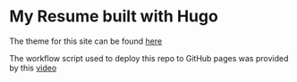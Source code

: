 # My Resume built with Hugo
The theme for this site can be found [here](https://github.com/4s3ti/terminalcv)

The workflow script used to deploy this repo to GitHub pages was provided by this [video](https://youtu.be/_QSr2_pxIJs?si=lmEEuKec8CS3LZlY)
